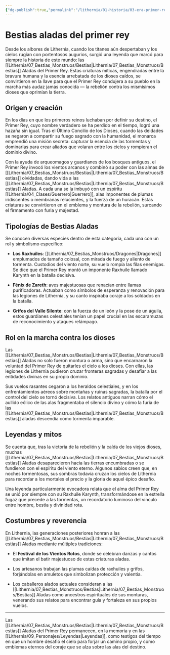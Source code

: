 ```yaml
---
{"dg-publish":true,"permalink":"/lithernia/01-historia/03-era-primer-rey/bestias-aladas-del-primer-rey/","title":"Bestias aladas del primer rey","tags":["lithernia","criatura","leyenda"]}
---
```


# Bestias aladas del primer rey

Desde los albores de Lithernia, cuando los titanes aún despertaban y los cielos rugían con portentosos augurios, surgió una leyenda que marcó para siempre la historia de este mundo: las [[Lithernia/07_Bestias_Monstruos/Bestias\|Lithernia/07_Bestias_Monstruos/Bestias]] Aladas del Primer Rey. Estas criaturas míticas, engendradas entre la bravura humana y la esencia arrebatada de los dioses caídos, se convirtieron en la llave para que el Primer Rey condujera a su pueblo en la marcha más audaz jamás conocida — la rebelión contra los mismísimos dioses que oprimían la tierra.

## Origen y creación

En los días en que los primeros reinos luchaban por definir su destino, el Primer Rey, cuyo nombre verdadero se ha perdido en el tiempo, logró una hazaña sin igual. Tras el Último Concilio de los Dioses, cuando las deidades se negaron a compartir su fuego sagrado con la humanidad, el monarca emprendió una misión secreta: capturar la esencia de las tormentas y dominarlas para crear aliados que volaran entre los cielos y rompieran el dominio divino.

Con la ayuda de arqueomagos y guardianes de los bosques antiguos, el Primer Rey invocó los vientos arcanos y combinó su poder con las almas de [[Lithernia/07_Bestias_Monstruos/Bestias\|Lithernia/07_Bestias_Monstruos/Bestias]] olvidadas, dando vida a las [[Lithernia/07_Bestias_Monstruos/Bestias\|Lithernia/07_Bestias_Monstruos/Bestias]] Aladas. A cada una se la imbuyó con un espíritu [[Lithernia/04_Clases/Guerrero\|Guerrero]], alas imponentes de plumas iridiscentes o membranas relucientes, y la fuerza de un huracán. Estas criaturas se convirtieron en el emblema y montura de la rebelión, surcando el firmamento con furia y majestad.

## Tipologías de Bestias Aladas

Se conocen diversas especies dentro de esta categoría, cada una con un rol y simbolismo específico:

- **Los Raxhuiles**: [[Lithernia/07_Bestias_Monstruos/Dragones\|Dragones]] emplumados de tamaño colosal, con mirada de fuego y aliento de tormenta. Custodios del viento norte, su vuelo rompía las filas enemigas. Se dice que el Primer Rey montó un imponente Raxhuile llamado Karynth en la batalla decisiva.

- **Fénix de Zareth**: aves majestuosas que renacían entre llamas purificadoras. Actuaban como símbolos de esperanza y renovación para las legiones de Lithernia, y su canto inspiraba coraje a los soldados en la batalla.

- **Grifos del Valle Silente**: con la fuerza de un león y la pose de un águila, estos guardianes celestiales tenían un papel crucial en las escaramuzas de reconocimiento y ataques relámpago.

## Rol en la marcha contra los dioses

Las [[Lithernia/07_Bestias_Monstruos/Bestias\|Lithernia/07_Bestias_Monstruos/Bestias]] Aladas no solo fueron montura o arma, sino que encarnaron la voluntad del Primer Rey de quitarles el cielo a los dioses. Con ellas, las legiones de Lithernia pudieron cruzar fronteras sagradas y desafiar a las entidades divinas en su propio dominio.

Sus vuelos rasantes cegaron a los heraldos celestiales, y en los enfrentamientos aéreos sobre montañas y ruinas sagradas, la batalla por el control del cielo se tornó decisiva. Los relatos antiguos narran cómo el aullido eólico de las alas fragmentaba el silencio divino y cómo la furia de las [[Lithernia/07_Bestias_Monstruos/Bestias\|Lithernia/07_Bestias_Monstruos/Bestias]] aladas descendía como tormenta imparable.

## Leyendas y mitos

Se cuenta que, tras la victoria de la rebelión y la caída de los viejos dioses, muchas [[Lithernia/07_Bestias_Monstruos/Bestias\|Lithernia/07_Bestias_Monstruos/Bestias]] Aladas desaparecieron hacia las tierras encumbradas o se fundieron con el espíritu del viento eterno. Algunos sabios creen que, en noches tormentosas, sus sombras todavía cruzan los cielos de Lithernia para recordar a los mortales el precio y la gloria de aquel épico desafío.

Una leyenda particularmente evocadora relata que el alma del Primer Rey se unió por siempre con su Raxhuile Karynth, transformándose en la estrella fugaz que precede a las tormentas, un recordatorio luminoso del vínculo entre hombre, bestia y divinidad rota.

## Costumbres y reverencia

En Lithernia, las generaciones posteriores honran a las [[Lithernia/07_Bestias_Monstruos/Bestias\|Lithernia/07_Bestias_Monstruos/Bestias]] Aladas mediante múltiples tradiciones:

- El **Festival de los Vientos Rotos**, donde se celebran danzas y cantos que imitan el batir majestuoso de estas criaturas aladas.

- Los artesanos trabajan las plumas caídas de raxhuiles y grifos, forjándolas en amuletos que simbolizan protección y valentía.

- Los caballeros alados actuales consideran a las [[Lithernia/07_Bestias_Monstruos/Bestias\|Lithernia/07_Bestias_Monstruos/Bestias]] Aladas como ancestros espirituales de sus monturas, venerando sus relatos para encontrar guía y fortaleza en sus propios vuelos.

---

Las [[Lithernia/07_Bestias_Monstruos/Bestias\|Lithernia/07_Bestias_Monstruos/Bestias]] Aladas del Primer Rey permanecen, en la memoria y en las [[Lithernia/09_Personajes/Leyendas\|Leyendas]], como testigos del tiempo en que un hombre desafió el cielo para forjar un camino propio, y como emblemas eternos del coraje que se alza sobre las alas del destino.